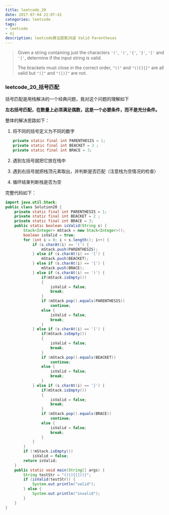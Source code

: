 ```yaml
---
title: leetcode_20
date: 2017-07-04 22:07:41
categories: leetcode
tags: 
- leetcode
- oj
description: leetcode算法题第20道 Valid Parentheses    
---
```


>Given a string containing just the characters `'('`, `')'`, `'{'`, `'}'`, `'['` and `']'`, determine if the input string is valid.
>
>The brackets must close in the correct order, `"()"` and `"()[]{}"` are all valid but `"(]"` and `"([)]"` are not.

### leetcode\_20\_括号匹配

括号匹配是用栈解决的一个经典问题，我对这个问题的理解如下

**左右括号匹配，在数量上必须满足偶数，这是一个必要条件，而不是充分条件。**

整体的解决思路如下：

1. 将不同的括号定义为不同的数字

   ```java
   private static final int PARENTHESIS = 1;
   private static final int BEACKET = 2 ;
   private static final int BRACE = 3;
   ```

2. 遇到左括号就把它放在栈中

3. 遇到右括号就把栈顶元素取出，并判断是否匹配（注意栈为空情况的检查）

4. 循环结束判断栈是否为空

完整代码如下：

```java
import java.util.Stack;
public class Solution20 {
    private static final int PARENTHESIS = 1;
    private static final int BEACKET = 2 ;
    private static final int BRACE = 3;
    public static boolean isValid(String s) {
        Stack<Integer> mStack = new Stack<Integer>();
        boolean isValid = true;
        for (int i = 0; i < s.length(); i++) {
            if (s.charAt(i) == '(') {
                mStack.push(PARENTHESIS);
            } else if (s.charAt(i) == '[') {
                mStack.push(BEACKET);
            } else if (s.charAt(i) == '{') {
                mStack.push(BRACE);
            } else if (s.charAt(i) == ')') {
                if(mStack.isEmpty())
                {
                    isValid = false;
                    break;
                }
                if (mStack.pop().equals(PARENTHESIS))
                    continue;
                else {
                    isValid = false;
                    break;
                }
            } else if (s.charAt(i) == ']') {
                if(mStack.isEmpty())
                {
                    isValid = false;
                    break;
                }
                if (mStack.pop().equals(BEACKET))
                    continue;
                else {
                    isValid = false;
                    break;
                }
            } else if (s.charAt(i) == '}') {
                if(mStack.isEmpty())
                {
                    isValid = false;
                    break;
                }
                if (mStack.pop().equals(BRACE))
                    continue;
                else {
                    isValid = false;
                    break;
                }
            }
        }
        if (!mStack.isEmpty())
            isValid = false;
        return isValid;
    }
    public static void main(String[] args) {
        String testStr = "()(){[]()}";
        if (isValid(testStr)) {
            System.out.println("valid");
        } else {
            System.out.println("invalid");
        }
    }
}

```

